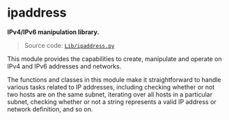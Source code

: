 # ipaddress

**IPv4/IPv6 manipulation library.**

> Source code: [`Lib/ipaddress.py`](https://github.com/python/cpython/tree/3.12/Lib/ipaddress.py)

This module provides the capabilities to create, manipulate and operate on IPv4 and IPv6 addresses and networks.

The functions and classes in this module make it straightforward to handle various tasks related to IP addresses, including checking whether or not two hosts are on the same subnet, iterating over all hosts in a particular subnet, checking whether or not a string represents a valid IP address or network definition, and so on.